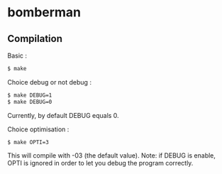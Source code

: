 bomberman
=========

Compilation
-----------
Basic :
~~~bash
$ make 
~~~

Choice debug or not debug :
~~~bash
$ make DEBUG=1
$ make DEBUG=0
~~~
Currently, by default DEBUG equals 0.

Choice optimisation :
~~~
$ make OPTI=3
~~~
This will compile with -03 (the default value).
Note: if DEBUG is enable, OPTI is ignored in order to let you debug the program correctly.
